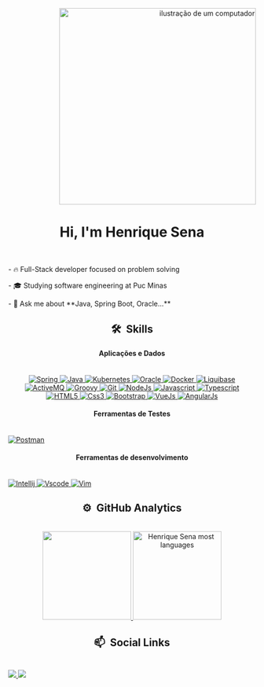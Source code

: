 <div>
 <div align="right">
  <img src="https://raw.githubusercontent.com/MicaelliMedeiros/micaellimedeiros/master/image/computer-illustration.png" alt="ilustração de um computador" min-width="400px" max-width="400px" width="400px">
 </div>

 <div align="center">
  <h1>Hi, I'm Henrique Sena</h1>
 </div>

 <div>
  <br>
  <p>
   - 🔥 Full-Stack developer focused on problem solving
  </p>
  <p>
   - 🎓 Studying software engineering at Puc Minas
  </p>
  <p>
   - 💬 Ask me about **Java, Spring Boot, Oracle...**
  </p>
 </div>

 <div>
  <h2 align="center">🛠 &nbsp;Skills</h2>
 </div>

<h4 align="center">Aplicações e Dados</h4>
<br>
 <div align="center">
    <a href="#" title="Spring">
      <img src="https://img.shields.io/badge/Spring-6DB33F?style=for-the-badge&logo=spring&logoColor=white" alt="Spring"/>
    </a>
    <a href="#" title="Java">
      <img src="https://img.shields.io/badge/Java-D83B01?style=for-the-badge&logo=java&logoColor=white" alt="Java"/>
    </a>
    <a href="#" title="Kubernetes">
     <img src="https://img.shields.io/badge/Kubernetes-326DE6?style=for-the-badge&logo=kubernetes&logoColor=white" alt="Kubernetes"/>
    </a>
    <a href="#" title="Oracle">
     <img src="https://img.shields.io/badge/Oracle-E6522C?style=for-the-badge&logo=oracle&logoColor=white" alt="Oracle"/>
    </a>
    <a href="#" title="Docker">
     <img src="https://img.shields.io/badge/Docker-2496ED?style=for-the-badge&logo=docker&logoColor=white" alt="Docker"/>
    </a>
    <a href="#" title="Liquibase">
     <img src="https://img.shields.io/badge/Liquibase-D33833?style=for-the-badge&logo=liquibase&logoColor=white" alt="Liquibase"/>
    </a>
    <a href="#" title="ActiveMQ">
     <img src="https://img.shields.io/badge/ActiveMQ-EA2046?style=for-the-badge&logo=activemq&logoColor=white" alt="ActiveMQ"/>
    </a>
    <a href="#" title="Groovy">
     <img src="https://img.shields.io/badge/Groovy-666666?style=for-the-badge&logo=groovy&logoColor=white" alt="Groovy"/>
    </a>
    <a href="#" title="Git">
     <img src="https://img.shields.io/badge/Git-E34F26?style=for-the-badge&logo=git&logoColor=white" alt="Git"/>
    </a>
    <a href="#" title="NodeJs">
     <img src="https://img.shields.io/badge/Node.js-43853D?style=for-the-badge&logo=node.js&logoColor=white" alt="NodeJs"/>
    </a>
    <a href="#" title="Javascript">
     <img src="https://img.shields.io/badge/JavaScript-F7DF1E?style=for-the-badge&logo=javascript&logoColor=black" alt="Javascript"/>
    </a>
    <a href="#" title="Typescript">
     <img src="https://img.shields.io/badge/TypeScript-007ACC?style=for-the-badge&logo=typescript&logoColor=white" alt="Typescript"/>
    </a>
    <a href="#" title="HTML5">
     <img src="https://img.shields.io/badge/HTML5-E34F26?style=for-the-badge&logo=html5&logoColor=white" alt="HTML5"/>
    </a>
    <a href="#" title="Css3">
     <img src="https://img.shields.io/badge/CSS3-1572B6?style=for-the-badge&logo=css3&logoColor=white" alt="Css3"/>
    </a>
    <a href="#" title="Bootstrap">
     <img src="https://img.shields.io/badge/Bootstrap-563D7C?style=for-the-badge&logo=bootstrap&logoColor=white" alt="Bootstrap"/>
    </a>
    <a href="#" title="VueJs">
     <img src="https://img.shields.io/badge/Vue.js-35495E?style=for-the-badge&logo=vue.js&logoColor=4FC08D" alt="VueJs"/>
    </a>
    <a href="#" title="AngularJs">
     <img src="https://img.shields.io/badge/AngularJS-E23237?style=for-the-badge&logo=angularjs&logoColor=whit" alt="AngularJs"/>
    </a>
 </div>

 <h4 align="center">Ferramentas de Testes</h4>
 <br>
 <div>
  <a href="#" title="Postman">
   <img src="https://img.shields.io/badge/Postman-E34F26?style=for-the-badge&logo=postman&logoColor=black" alt="Postman"/>
  </a>
 </div>
</div>

<h4 align="center">Ferramentas de desenvolvimento</h4>
 <br>
 <div>
  <a href="#" title="Intellij">
   <img src="https://img.shields.io/badge/Intellij-FFFFFF?style=for-the-badge&logo=jetbrains&logoColor=black" alt="Intellij"/>
  </a>
  <a href="#" title="Vscode">
   <img src="https://img.shields.io/badge/Vscode-017AD7?style=for-the-badge&logo=visualstudio&logoColor=white" alt="Vscode"/>
  </a>
  <a href="#" title="Vim">
   <img src="https://img.shields.io/badge/Neovim-009639?style=for-the-badge&logo=vim&logoColor=white" alt="Vim"/>
  </a>
 </div>

 <h2 align="center">⚙️ &nbsp;GitHub Analytics</h2>
 <br>
 <div align="center">
  <a href="https://github.com/HenriqueGSena" title="Perfil Sena">
   <img height="180em" src="https://github-readme-stats.vercel.app/api?username=HenriqueGSena&theme=dracula&show_icons=true" />
  </a>
  <a>
   <img height="180em" src="https://github-readme-stats.vercel.app/api/top-langs/?username=HenriqueGSena&layout=compact&theme=dracula" alt="Henrique Sena most languages" />
  </a>
 </div>

 <h2 align="center">📫 &nbsp;Social Links</h2>
 <br>
 <div>
  <a href="https://www.linkedin.com/in/carloshenrique26" target="_blank" title="Linkdin">
   <img src="https://img.shields.io/badge/-LinkedIn-%230077B5?style=for-the-badge&logo=linkedin&logoColor=white">
  </a>
  <a href="https://www.instagram.com/Henrique.sena23" target="_blank" title="Instagram">
   <img src="https://img.shields.io/badge/-Instagram-%23333?style=for-the-badge&logo=instagram&logoColor=red">
  </a>
 </div>
</div>
